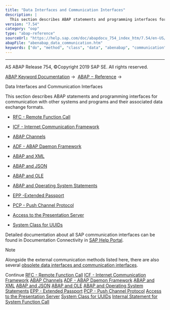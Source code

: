 ```yaml
---
title: "Data Interfaces and Communication Interfaces"
description: |
  This section describes ABAP statements and programming interfaces for communication with other systems and programs and their associated data exchange formats. -   RFC - Remote Function Call(https://help.sap.com/doc/abapdocu_754_index_htm/7.54/en-US/abenrfc.htm) -   ICF - Internet Communication F
version: "7.54"
category: "oop"
type: "abap-reference"
sourceUrl: "https://help.sap.com/doc/abapdocu_754_index_htm/7.54/en-US/abenabap_data_communication.htm"
abapFile: "abenabap_data_communication.htm"
keywords: ["do", "method", "class", "data", "abenabap", "communication"]
---
```


* * *

AS ABAP Release 754, ©Copyright 2019 SAP SE. All rights reserved.

[ABAP Keyword Documentation](https://help.sap.com/doc/abapdocu_754_index_htm/7.54/en-US/abenabap.htm) →  [ABAP − Reference](https://help.sap.com/doc/abapdocu_754_index_htm/7.54/en-US/abenabap_reference.htm) → 

Data Interfaces and Communication Interfaces

This section describes ABAP statements and programming interfaces for communication with other systems and programs and their associated data exchange formats.

-   [RFC - Remote Function Call](https://help.sap.com/doc/abapdocu_754_index_htm/7.54/en-US/abenrfc.htm)

-   [ICF - Internet Communication Framework](https://help.sap.com/doc/abapdocu_754_index_htm/7.54/en-US/abenicf.htm)

-   [ABAP Channels](https://help.sap.com/doc/abapdocu_754_index_htm/7.54/en-US/abenabap_channels.htm)

-   [ADF - ABAP Daemon Framework](https://help.sap.com/doc/abapdocu_754_index_htm/7.54/en-US/abenabap_daemon.htm)

-   [ABAP and XML](https://help.sap.com/doc/abapdocu_754_index_htm/7.54/en-US/abenabap_xml.htm)

-   [ABAP and JSON](https://help.sap.com/doc/abapdocu_754_index_htm/7.54/en-US/abenabap_json.htm)

-   [ABAP and OLE](https://help.sap.com/doc/abapdocu_754_index_htm/7.54/en-US/abenole2.htm)

-   [ABAP and Operating System Statements](https://help.sap.com/doc/abapdocu_754_index_htm/7.54/en-US/abenabap_system_commands.htm)

-   [EPP -Extended Passport](https://help.sap.com/doc/abapdocu_754_index_htm/7.54/en-US/abenepp.htm)

-   [PCP - Push Channel Protocol](https://help.sap.com/doc/abapdocu_754_index_htm/7.54/en-US/abenpcp.htm)

-   [Access to the Presentation Server](https://help.sap.com/doc/abapdocu_754_index_htm/7.54/en-US/abenfrontend_services.htm)

-   [System Class for UUIDs](https://help.sap.com/doc/abapdocu_754_index_htm/7.54/en-US/abencl_system_uuid.htm)

Detailed documentation about all SAP communication interfaces can be found in Documentation Connectivity in [SAP Help Portal](http://help.sap.com).

Note

Alongside the external communication methods listed here, there are also several [obsolete data interfaces and communication interfaces](https://help.sap.com/doc/abapdocu_754_index_htm/7.54/en-US/abenextern_obsolete.htm).

Continue
[RFC - Remote Function Call](https://help.sap.com/doc/abapdocu_754_index_htm/7.54/en-US/abenrfc.htm)
[ICF - Internet Communication Framework](https://help.sap.com/doc/abapdocu_754_index_htm/7.54/en-US/abenicf.htm)
[ABAP Channels](https://help.sap.com/doc/abapdocu_754_index_htm/7.54/en-US/abenabap_channels.htm)
[ADF - ABAP Daemon Framework](https://help.sap.com/doc/abapdocu_754_index_htm/7.54/en-US/abenabap_daemon.htm)
[ABAP and XML](https://help.sap.com/doc/abapdocu_754_index_htm/7.54/en-US/abenabap_xml.htm)
[ABAP and JSON](https://help.sap.com/doc/abapdocu_754_index_htm/7.54/en-US/abenabap_json.htm)
[ABAP and OLE](https://help.sap.com/doc/abapdocu_754_index_htm/7.54/en-US/abenole2.htm)
[ABAP and Operating System Statements](https://help.sap.com/doc/abapdocu_754_index_htm/7.54/en-US/abenabap_system_commands.htm)
[EPP - Extended Passport](https://help.sap.com/doc/abapdocu_754_index_htm/7.54/en-US/abenepp.htm)
[PCP - Push Channel Protocol](https://help.sap.com/doc/abapdocu_754_index_htm/7.54/en-US/abenpcp.htm)
[Access to the Presentation Server](https://help.sap.com/doc/abapdocu_754_index_htm/7.54/en-US/abenfrontend_services.htm)
[System Class for UUIDs](https://help.sap.com/doc/abapdocu_754_index_htm/7.54/en-US/abencl_system_uuid.htm)
[Internal Statement for System Function Call](https://help.sap.com/doc/abapdocu_754_index_htm/7.54/en-US/abendata_communication_internal.htm)